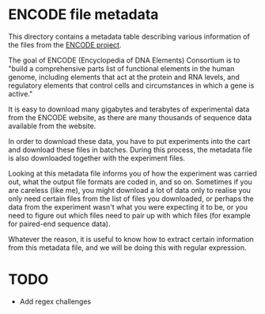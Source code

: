 # ENCODE file metadata

This directory contains a metadata table describing various information of the
files from the [ENCODE project](https://www.encodeproject.org/).

The goal of ENCODE (Encyclopedia of DNA Elements) Consortium is to "build
a comprehensive parts list of functional elements in the human genome,
including elements that act at the protein and RNA levels, and regulatory
elements that control cells and circumstances in which a gene is active."

It is easy to download many gigabytes and terabytes of experimental data from
the ENCODE website, as there are many thousands of sequence data available from
the website.

In order to download these data, you have to put experiments into the cart and
download these files in batches. During this process, the metadata file is also
downloaded together with the experiment files.

Looking at this metadata file informs you of how the experiment was carried
out, what the output file formats are coded in, and so on. Sometimes if you are
careless (like me), you might download a lot of data only to realise you only
need certain files from the list of files you downloaded, or perhaps the data
from the experiment wasn't what you were expecting it to be, or you need to
figure out which files need to pair up with which files (for example for
paired-end sequence data).

Whatever the reason, it is useful to know how to extract certain information
from this metadata file, and we will be doing this with regular expression.

# TODO

- Add regex challenges
